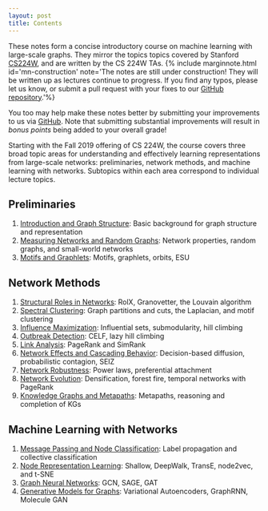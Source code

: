 ```yaml
---
layout: post
title: Contents
---
```

<span class="newthought">These notes</span> form a concise introductory course on machine learning with large-scale graphs. They mirror the topics topics covered by Stanford [CS224W](https://cs224w.stanford.edu), and are written by the CS 224W TAs. 
{% include marginnote.html id='mn-construction' note='The notes are still under construction! They will be written up as lectures continue to progress. If you find any typos, please let us know, or submit a pull request with your fixes to our [GitHub repository](https://github.com/snap-stanford/cs224w-notes).'%}

You too may help make these notes better by submitting your improvements to us via [GitHub](https://github.com/ermongroup/cs228-notes). Note that submitting substantial improvements will result in *bonus points* being added to your overall grade!

Starting with the Fall 2019 offering of CS 224W, the course covers three broad topic areas for understanding and effectively learning representations from large-scale networks: preliminaries, network methods, and machine learning with networks. Subtopics within each area correspond to individual lecture topics. 

## Preliminaries

1. [Introduction and Graph Structure](preliminaries/introduction-graph-structure): Basic background for graph structure and representation
2. [Measuring Networks and Random Graphs](): Network properties, random graphs, and small-world networks
3. [Motifs and Graphlets](): Motifs, graphlets, orbits, ESU

## Network Methods

1. [Structural Roles in Networks](): RolX, Granovetter, the Louvain algorithm
2. [Spectral Clustering](): Graph partitions and cuts, the Laplacian, and motif clustering
3. [Influence Maximization](): Influential sets, submodularity, hill climbing
4. [Outbreak Detection](): CELF, lazy hill climbing
5. [Link Analysis](): PageRank and SimRank
6. [Network Effects and Cascading Behavior](): Decision-based diffusion, probabilistic contagion, SEIZ
7. [Network Robustness](): Power laws, preferential attachment
8. [Network Evolution](): Densification, forest fire, temporal networks with PageRank
9. [Knowledge Graphs and Metapaths](): Metapaths, reasoning and completion of KGs


## Machine Learning with Networks

1. [Message Passing and Node Classification](): Label propagation and collective classification
2. [Node Representation Learning](): Shallow, DeepWalk, TransE, node2vec, and t-SNE
3. [Graph Neural Networks](): GCN, SAGE, GAT
4. [Generative Models for Graphs](): Variational Autoencoders, GraphRNN, Molecule GAN
